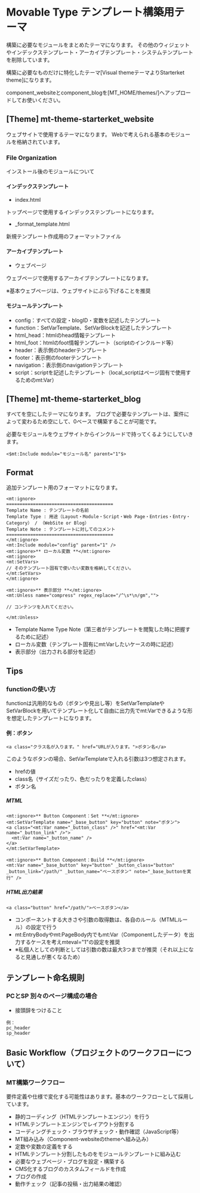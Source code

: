 # Movable Type テンプレート構築用テーマ

構築に必要なモジュールをまとめたテーマになります。
その他のウィジェットやインデックステンプレート・アーカイブテンプレート・システムテンプレートを削除しています。

構築に必要なものだけに特化したテーマ[Visual themeテーマよりStarterket theme]になります。

component_websiteとcomponent_blogを[MT_HOME/themes/]へアップロードしてお使いください。

## [Theme] mt-theme-starterket_website

ウェブサイトで使用するテーマになります。
Webで考えられる基本のモジュールを格納されています。

### File Organization

インストール後のモジュールについて

#### インデックステンプレート

* index.html

トップページで使用するインデックステンプレートになります。

* _format_template.html

新規テンプレート作成用のフォーマットファイル

#### アーカイブテンプレート

* ウェブページ

ウェブページで使用するアーカイブテンプレートになります。

※基本ウェブページは、ウェブサイトにぶら下げることを推奨

#### モジュールテンプレート

* config：すべての設定・blogID・変数を記述したテンプレート
* function：SetVarTemplate、SetVarBlockを記述したテンプレート
* html_head：htmlのhead情報テンプレート
* html_foot：htmlのfoot情報テンプレート（scriptのインクルード等）
* header：表示側のheaderテンプレート
* footer：表示側のfooterテンプレート
* navigation：表示側のnavigationテンプレート
* script：scriptを記述したテンプレート（local_scriptはページ固有で使用するためのmt:Var）

## [Theme] mt-theme-starterket_blog

すべてを空にしたテーマになります。
ブログで必要なテンプレートは、案件によって変わるため空にして、0ベースで構築することが可能です。

必要なモジュールをウェブサイトからインクルードで持ってくるようにしていきます。

```
<$mt:Include module="モジュール名" parent="1"$>
```

## Format

追加テンプレート用のフォーマットになります。

```
<mt:ignore>
========================================
Template Name : テンプレートの名前
Template Type : 用途（Layout・Module・Script・Web Page・Entries・Entry・Category） / （WebSite or Blog）
Template Note : テンプレートに対してのコメント
========================================
</mt:ignore>
<mt:Include module="config" parent="1" />
<mt:ignore>** ローカル変数 **</mt:ignore>
<mt:ignore>
<mt:SetVars>
// そのテンプレート固有で使いたい変数を格納してください。
</mt:SetVars>
</mt:ignore>

<mt:ignore>** 表示部分 **</mt:ignore>
<mt:Unless name="compress" regex_replace="/^\s*\n/gm","">

// コンテンツを入れてください。

</mt:Unless>
```

* Template Name Type Note（第三者がテンプレートを閲覧した時に把握するために記述）
* ローカル変数（テンプレート固有にmt:Varしたいケースの時に記述）
* 表示部分（出力される部分を記述）

## Tips

### functionの使い方

functionは汎用的なもの（ボタンや見出し等）をSetVarTemplateやSetVarBlockを用いてテンプレート化して自由に出力先でmt:Varできるような形を想定したテンプレートになります。

#### 例：ボタン

```
<a class="クラス名が入ります。" href="URLが入ります。">ボタン名</a>
```

このようなボタンの場合、SetVarTemplateで入れる引数は3つ想定されます。

* hrefの値
* class名（サイズだったり、色だったりを定義したclass）
* ボタン名

##### MTML

```
<mt:ignore>** Button Component：Set **</mt:ignore>
<mt:SetVarTemplate name="_base_button" key="button" note="ボタン">
<a class="<mt:Var name="_button_class" />" href="<mt:Var name="_button_link" />">
  <mt:Var name="_button_name" />
</a>
</mt:SetVarTemplate>
```

```
<mt:ignore>** Button Component：Build **</mt:ignore>
<mt:Var name="_base_button" key="button" _button_class="button" _button_link="/path/" _button_name="ベースボタン" note="_base_buttonを実行" />
```

##### HTML出力結果

```
<a class="button" href="/path/">ベースボタン</a>
```

* コンポーネントする大きさや引数の取得数は、各自のルール（MTMLルール）の設定で行う
* mt:EntryBodyやmt:PageBody内でもmt:Var（Componentしたデータ）を出力するケースを考えmteval="1"の設定を推奨
* ※私個人としての判断としては引数の数は最大3つまでが推奨（それ以上になると見通しが悪くなるため）

## テンプレート命名規則

### PCとSP 別々のページ構成の場合

* 接頭辞をつけること

```
例：
pc_header
sp_header
```

## Basic Workflow（プロジェクトのワークフローについて）

### MT構築ワークフロー

要件定義や仕様で変化する可能性はあります。基本のワークフローとして採用しています。

* 静的コーディング（HTMLテンプレートエンジン）を行う
* HTMLテンプレートエンジンでレイアウト分割する
* コーディングチェック・ブラウザチェック・動作確認（JavaScript等）
* MT組み込み（Component-websiteのthemeへ組み込み）
* 定数や変数の定義をする
* HTMLテンプレート分割したものをモジュールテンプレートに組み込む
* 必要なウェブページ・ブログを設定・構築する
* CMS化するブログのカスタムフィールドを作成
* ブログの作成
* 動作チェック（記事の投稿・出力結果の確認）